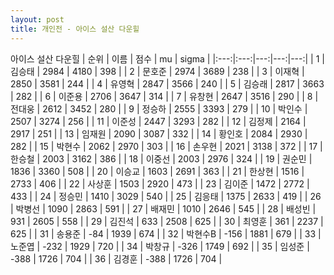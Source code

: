 ```yaml
---
layout: post
title: 개인전 - 아이스 설산 다운힐
---
```


아이스 설산 다운힐
| 순위 | 이름 | 점수 | mu | sigma |
|:---:|:---:|---:|---:|---:|
| 1 | 김승태 | 2984 | 4180 | 398 |
| 2 | 문호준 | 2974 | 3689 | 238 |
| 3 | 이재혁 | 2850 | 3581 | 244 |
| 4 | 유영혁 | 2847 | 3566 | 240 |
| 5 | 김승래 | 2817 | 3663 | 282 |
| 6 | 이준용 | 2706 | 3647 | 314 |
| 7 | 유창현 | 2647 | 3516 | 290 |
| 8 | 전대웅 | 2612 | 3452 | 280 |
| 9 | 정승하 | 2555 | 3393 | 279 |
| 10 | 박인수 | 2507 | 3274 | 256 |
| 11 | 이준성 | 2447 | 3293 | 282 |
| 12 | 김정제 | 2164 | 2917 | 251 |
| 13 | 임재원 | 2090 | 3087 | 332 |
| 14 | 황인호 | 2084 | 2930 | 282 |
| 15 | 박현수 | 2062 | 2970 | 303 |
| 16 | 손우현 | 2021 | 3138 | 372 |
| 17 | 한승철 | 2003 | 3162 | 386 |
| 18 | 이중선 | 2003 | 2976 | 324 |
| 19 | 권순민 | 1836 | 3360 | 508 |
| 20 | 이승교 | 1603 | 2691 | 363 |
| 21 | 한상현 | 1516 | 2733 | 406 |
| 22 | 사상훈 | 1503 | 2920 | 473 |
| 23 | 김이준 | 1472 | 2772 | 433 |
| 24 | 정승민 | 1410 | 3029 | 540 |
| 25 | 김응태 | 1375 | 2633 | 419 |
| 26 | 박병선 | 1090 | 2863 | 591 |
| 27 | 배재민 | 1010 | 2646 | 545 |
| 28 | 배성빈 | 931 | 2605 | 558 |
| 29 | 김진석 | 633 | 2508 | 625 |
| 30 | 최영훈 | 361 | 2237 | 625 |
| 31 | 송용준 | -84 | 1939 | 674 |
| 32 | 박현수B | -156 | 1881 | 679 |
| 33 | 노준엽 | -232 | 1929 | 720 |
| 34 | 박창규 | -326 | 1749 | 692 |
| 35 | 임성준 | -388 | 1726 | 704 |
| 36 | 김경훈 | -388 | 1726 | 704 |
